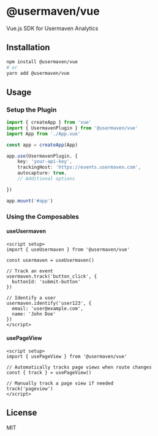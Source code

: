 # @usermaven/vue

Vue.js SDK for Usermaven Analytics

## Installation

```bash
npm install @usermaven/vue
# or
yarn add @usermaven/vue
```

## Usage

### Setup the Plugin

```typescript
import { createApp } from 'vue'
import { UsermavenPlugin } from '@usermaven/vue'
import App from './App.vue'

const app = createApp(App)

app.use(UsermavenPlugin, {
    key: 'your-api-key',
    trackingHost: 'https://events.usermaven.com',
    autocapture: true,
    // Additional options

})

app.mount('#app')
```

### Using the Composables

#### useUsermaven

```vue
<script setup>
import { useUsermaven } from '@usermaven/vue'

const usermaven = useUsermaven()

// Track an event
usermaven.track('button_click', {
  buttonId: 'submit-button'
})

// Identify a user
usermaven.identify('user123', {
  email: 'user@example.com',
  name: 'John Doe'
})
</script>
```

#### usePageView

```vue
<script setup>
import { usePageView } from '@usermaven/vue'

// Automatically tracks page views when route changes
const { track } = usePageView()

// Manually track a page view if needed
track('pageview')
</script>
```

## License

MIT
